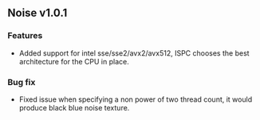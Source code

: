 ## Noise v1.0.1

### Features
* Added support for intel sse/sse2/avx2/avx512, ISPC chooses the best architecture for the CPU in place.

### Bug fix
* Fixed issue when specifying a non power of two thread count, it would produce black blue noise texture.
